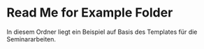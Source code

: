 # Read Me for Example Folder
In diesem Ordner liegt ein Beispiel auf Basis des Templates für die Seminararbeiten.
